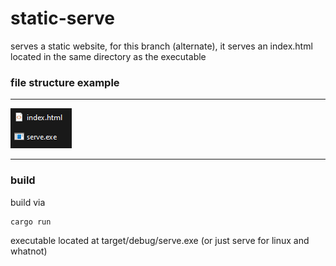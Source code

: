 # static-serve

serves a static website, 
for this branch (alternate), it serves an index.html located in the same directory as the executable

### file structure example
---
![file structure](https://raw.githubusercontent.com/Logan-010/static-serve/alternate/fs-example.png)

---

### build
build via
```
cargo run
```
executable located at target/debug/serve.exe (or just serve for linux and whatnot)

